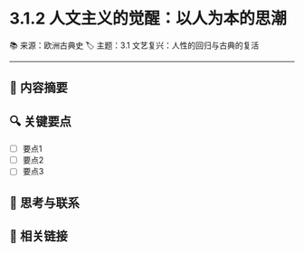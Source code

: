 # 3.1.2 人文主义的觉醒：以人为本的思潮

📚 来源：欧洲古典史
🏷️ 主题：3.1 文艺复兴：人性的回归与古典的复活

---

## 📝 内容摘要

<!-- 在此处添加内容摘要 -->

## 🔍 关键要点

- [ ] 要点1
- [ ] 要点2
- [ ] 要点3

## 💭 思考与联系

<!-- 在此处添加个人思考和与其他知识的联系 -->

## 🔗 相关链接

<!-- 在此处添加相关链接和参考文献 -->

